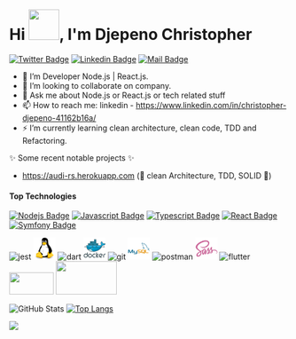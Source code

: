 <h1>Hi <img src="https://github.com/mitul3737/mitul3737/blob/main/Wave.gif" height="55px" width="55px">, I'm Djepeno Christopher</h1>

[![Twitter Badge](https://img.shields.io/badge/-@DjepenoC-1ca0f2?style=flat&labelColor=1ca0f1&logo=twitter&logoColor=white&link=https://twitter.com/DjepenoC)](https://twitter.com/DjepenoC) [![Linkedin Badge](https://img.shields.io/badge/-Christopher-0e76a8?style=flat&labelColor=0e76a8&logo=linkedin&logoColor=white)](https://www.linkedin.com/in/christopher-djepeno-41162b16a//) [![Mail Badge](https://img.shields.io/badge/-@Cdjepeno-e84393?style=flat&labelColor=e84393&logo=instagram&logoColor=white)](https://instagram.com/cdjepeno) 

- 🌱 I’m Developer Node.js | React.js.
- 👯 I’m looking to collaborate on company.
- 💬 Ask me about Node.js or React.js or tech related stuff 
- 📫 How to reach me: linkedin - https://www.linkedin.com/in/christopher-djepeno-41162b16a/
- ⚡ I’m currently learning clean architecture, clean code, TDD and Refactoring.

✨  Some recent notable projects  ✨
- https://audi-rs.herokuapp.com (🚀 clean Architecture, TDD, SOLID 🚀)


#### Top Technologies

<!-- TODO: Make technologies links takes you to repositories -->

[![Nodejs Badge](https://img.shields.io/badge/-Node.js-3C873A?style=for-the-badge&labelColor=black&logo=node.js&logoColor=3C873A)](#)
[![Javascript Badge](https://img.shields.io/badge/-Javascript-F0DB4F?style=for-the-badge&labelColor=black&logo=javascript&logoColor=F0DB4F)](#) 
[![Typescript Badge](https://img.shields.io/badge/-Typescript-007acc?style=for-the-badge&labelColor=black&logo=typescript&logoColor=007acc)](#)
[![React Badge](https://img.shields.io/badge/-React-61DBFB?style=for-the-badge&labelColor=black&logo=react&logoColor=61DBFB)](#)
[![Symfony Badge](https://img.shields.io/badge/-Symfony-black?style=for-the-badge&labelColor=black&logo=symfony&logoColor=white)](#)

<img src="https://www.vectorlogo.zone/logos/jestjsio/jestjsio-icon.svg" alt="jest" width="40" height="40"/>     <img src="https://raw.githubusercontent.com/devicons/devicon/master/icons/linux/linux-original.svg" alt="linux" width="40" height="40"/>     <img src="https://www.vectorlogo.zone/logos/dartlang/dartlang-icon.svg" alt="dart" width="40" height="40"/>     <img src="https://raw.githubusercontent.com/devicons/devicon/master/icons/docker/docker-original-wordmark.svg" alt="docker" width="40" height="40"/>     <img src="https://www.vectorlogo.zone/logos/git-scm/git-scm-icon.svg" alt="git" width="40" height="40"/>     <img src="https://raw.githubusercontent.com/devicons/devicon/master/icons/mysql/mysql-original-wordmark.svg" alt="mysql" width="40" height="40"/>     <img src="https://www.vectorlogo.zone/logos/getpostman/getpostman-icon.svg" alt="postman" width="40" height="40"/>     <img src="https://raw.githubusercontent.com/devicons/devicon/master/icons/sass/sass-original.svg" alt="sass" width="40" height="40"/>      <img src="https://www.vectorlogo.zone/logos/flutterio/flutterio-icon.svg" alt="flutter" width="40" height="40"/> <img src="https://user-images.githubusercontent.com/43074465/130150951-6bd55d5c-141f-4c88-98f5-4327567328e9.png" width="80" height="40"/>
<img src="https://user-images.githubusercontent.com/43074465/138559209-b0235367-71bf-424e-8b83-c959f93d20a1.png" width="110" height="60" />




![GitHub Stats](https://github-readme-stats.vercel.app/api?username=CDjepeno&theme=radical&show_icons=true&count_private=KzXu3svZzqGMqNkAhJoLTvTm)
[![Top Langs](https://github-readme-stats.vercel.app/api/top-langs/?username=CDjepeno&theme=gotham&layout=compact)](https://github.com/anuraghazra/github-readme-stats)


<img src="https://github.com/amandewatnitrr/amandewatnitrr/blob/main/header_.png">



